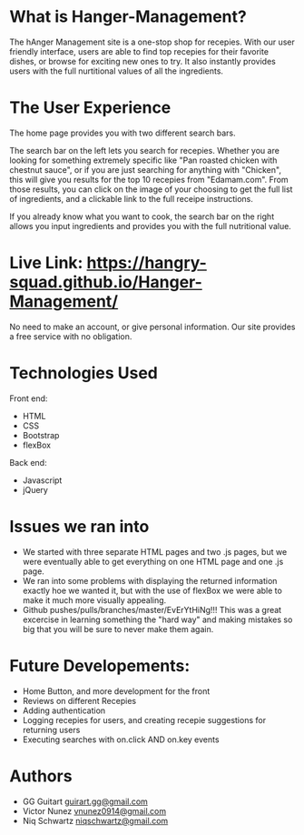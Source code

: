 # What is Hanger-Management?

The hAnger Management site is a one-stop shop for recepies. With our user friendly interface, users are able to find top recepies for their favorite dishes, or browse for exciting new ones to try. It also instantly provides users with the full nurtitional values of all the ingredients. 

# The User Experience

The home page provides you with two different search bars. 

The search bar on the left lets you search for recepies. Whether you are looking for something extremely specific like "Pan roasted chicken with chestnut sauce", or if you are just searching for anything with "Chicken", this will give you results for the top 10 recepies from "Edamam.com". From those results, you can click on the image of your choosing to get the full list of ingredients, and a clickable link to the full receipe instructions.

If you already know what you want to cook, the search bar on the right allows you input ingredients and provides you with the full nutritional value.

# Live Link: https://hangry-squad.github.io/Hanger-Management/

No need to make an account, or give personal information. Our site provides a free service with no obligation.

# Technologies Used
Front end: 
* HTML
* CSS
* Bootstrap
* flexBox

Back end:
* Javascript
* jQuery

# Issues we ran into

* We started with three separate HTML pages and two .js pages, but we were eventually able to get everything on one HTML page and one .js page.
* We ran into some problems with displaying the returned information exactly hoe we wanted it, but with the use of flexBox we were able to make it much more visually appealing.
* Github pushes/pulls/branches/master/EvErYtHiNg!!!  This was a great excercise in learning something the "hard way" and making mistakes so big that you will be sure to never make them again.

# Future Developements:
* Home Button, and more development for the front
* Reviews on different Recepies
* Adding authentication
* Logging recepies for users, and creating recepie suggestions for returning users
* Executing searches with on.click AND on.key events

# Authors
* GG Guitart guirart.gg@gmail.com 
* Victor Nunez vnunez0914@gmail.com
* Niq Schwartz niqschwartz@gmail.com
